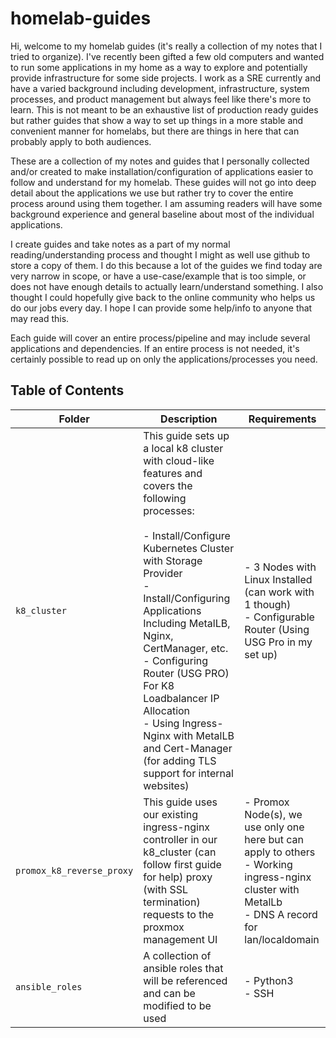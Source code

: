 # homelab-guides
Hi, welcome to my homelab guides (it's really a collection of my notes that I tried to organize). I've recently been gifted a few old computers and wanted to run some applications in my home as a way to explore and potentially provide infrastructure for some side projects. I work as a SRE currently and have a varied background including development, infrastructure, system processes, and product management but always feel like there's more to learn. This is not meant to be an exhaustive list of production ready guides but rather guides that show a way to set up things in a more stable and convenient manner for homelabs, but there are things in here that can probably apply to both audiences.

These are a collection of my notes and guides that I personally collected and/or created to make installation/configuration of applications easier to follow and understand for my homelab. These guides will not go into deep detail about the applications we use but rather try to cover the entire process around using them together. I am assuming readers will have some background experience and general baseline about most of the individual applications.

I create guides and take notes as a part of my normal reading/understanding process and thought I might as well use github to store a copy of them. I do this because a lot of the guides we find today are very narrow in scope, or have a use-case/example that is too simple, or does not have enough details to actually learn/understand something. I also thought I could hopefully give back to the online community who helps us do our jobs every day. I hope I can provide some help/info to anyone that may read this. 

Each guide will cover an entire process/pipeline and may include several applications and dependencies. If an entire process is not needed, it's certainly possible to read up on only the applications/processes you need.

## Table of Contents
| Folder | Description | Requirements |
| --- | --- | --- |
| `k8_cluster` | This guide sets up a local k8 cluster with cloud-like features and covers the following processes: <br/><br/> - Install/Configure Kubernetes Cluster with Storage Provider<br/> - Install/Configuring Applications Including MetalLB, Nginx, CertManager, etc. <br/> - Configuring Router (USG PRO) For K8 Loadbalancer IP Allocation <br/> - Using Ingress-Nginx with MetalLB and Cert-Manager (for adding TLS support for internal websites) <br/> | - 3 Nodes with Linux Installed (can work with 1 though) <br/>- Configurable Router (Using USG Pro in my set up) | 
| `promox_k8_reverse_proxy` | This guide uses our existing ingress-nginx controller in our k8_cluster (can follow first guide for help) proxy (with SSL termination) requests to the proxmox management UI | - Promox Node(s), we use only one here but can apply to others <br/>- Working ingress-nginx cluster with MetalLb <br/>- DNS A record for lan/localdomain |
| `ansible_roles` | A collection of ansible roles that will be referenced and can be modified to be used | - Python3 <br/> - SSH |
